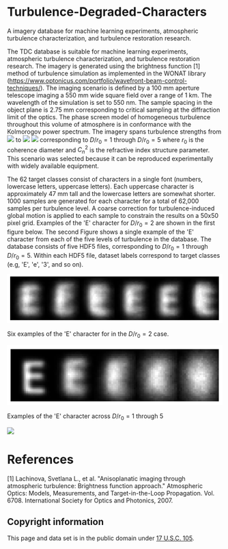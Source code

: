 # Turbulence-Degraded-Characters
A imagery database for machine learning experiments, atmospheric turbulence characterization, and turbulence restoration research.

The TDC database is suitable for machine learning experiments, atmospheric turbulence characterization, and turbulence restoration research. The imagery is generated using the brightness function [1] method of turbulence simulation as implemented in the WONAT library (https://www.optonicus.com/portfolio/wavefront-beam-control-techniques/). The imaging scenario is defined by a 100 mm aperture telescope imaging a 550 mm wide square field over a range of 1 km.  The wavelength of the simulation is set to 550 nm.   The sample spacing in the object plane is 2.75 mm corresponding to critical sampling at the diffraction limit of the optics.    The phase screen model of homogeneous turbulence throughout this volume of atmosphere is in conformance with the Kolmorogov power spectrum.  The imagery spans turbulence strengths from <img src="https://render.githubusercontent.com/render/math?math=C_n^2 = 2.29\times 10^{-15}"> to <img src="https://render.githubusercontent.com/render/math?math=C_n^2 = 3.28 \times 10^{-14}"> <img src="https://render.githubusercontent.com/render/math?math=m^{-2/3}"> corresponding to $D/r_0=1$ through $D/r_0=5$ where $r_0$ is the coherence diameter and $C_n^2$ is the refractive index structure parameter.  This scenario was selected because it can be reproduced experimentally with widely available equipment.

The 62 target classes consist of characters in a single font (numbers, lowercase letters, uppercase letters).  Each uppercase character is approximately 47 mm tall and the lowercase letters are somewhat shorter.  1000 samples are generated for each character for a total of 62,000 samples per turbulence level.  A coarse correction for turbulence-induced global motion is applied to each sample to constrain the results on a 50x50 pixel grid.  Examples of the 'E' character for $D/r_0=2$ are shown in the first figure below.  The second Figure shows a single example of the 'E' character from each of the five levels of turbulence in the database.  The database consists of five HDF5 files, corresponding to $D/r_0=1$ through $D/r_0=5$.  Within each HDF5 file, dataset labels correspond to target classes (e.g, 'E', 'e', '3', and so on).

![Six examples of the 'E' character for in the $D/r_0=2$ case.](pcAOP_Figure_1.png  "Six examples of the 'E' character for in the $D/r_0=2$ case.")

Six examples of the 'E' character for in the $D/r_0=2$ case.

![ Examples of the 'E' character across $D/r_0 = 1$ through $5$.](Figure_1b.png  " Examples of the 'E' character across $D/r_0 = 1$ through $5$.")

Examples of the 'E' character across $D/r_0 = 1$ through $5$

<img src="https://render.githubusercontent.com/render/math?math=e^{i \pi} = -1">

# References

[1] Lachinova, Svetlana L., et al. "Anisoplanatic imaging through atmospheric turbulence: Brightness function approach." Atmospheric Optics: Models, Measurements, and Target-in-the-Loop Propagation. Vol. 6708. International Society for Optics and Photonics, 2007.

## Copyright information

This page and data set is in the public domain under [17 U.S.C. 105](https://www.law.cornell.edu/uscode/text/17/105).
